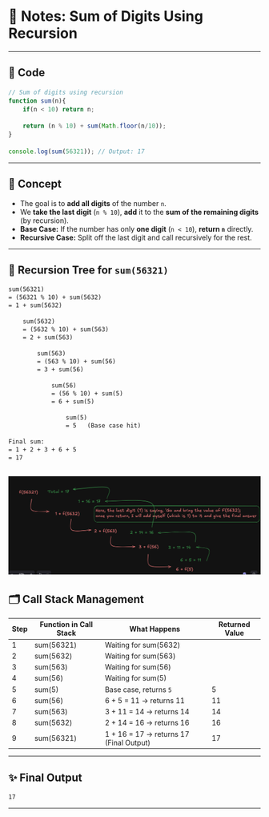 
# 📄 Notes: Sum of Digits Using Recursion

---

## 🧠 Code
```javascript
// Sum of digits using recursion
function sum(n){
    if(n < 10) return n;

    return (n % 10) + sum(Math.floor(n/10));
}

console.log(sum(56321)); // Output: 17
```

---

## 📜 Concept
- The goal is to **add all digits** of the number `n`.
- We **take the last digit** (`n % 10`), **add** it to the **sum of the remaining digits** (by recursion).
- **Base Case:** If the number has only **one digit** (`n < 10`), **return `n`** directly.
- **Recursive Case:** Split off the last digit and call recursively for the rest.

---

## 🌳 Recursion Tree for `sum(56321)`

```
sum(56321)
= (56321 % 10) + sum(5632)
= 1 + sum(5632)

    sum(5632)
    = (5632 % 10) + sum(563)
    = 2 + sum(563)

        sum(563)
        = (563 % 10) + sum(56)
        = 3 + sum(56)

            sum(56)
            = (56 % 10) + sum(5)
            = 6 + sum(5)

                sum(5)
                = 5   (Base case hit)

Final sum:
= 1 + 2 + 3 + 6 + 5
= 17
```
![Sum Recursion Tree](./Assets/sum_of_digits.png)
---

## 🗂️ Call Stack Management

| Step | Function in Call Stack | What Happens                              | Returned Value |
|-----|------------------------|------------------------------------------|----------------|
| 1   | sum(56321)              | Waiting for sum(5632)                    |                |
| 2   | sum(5632)               | Waiting for sum(563)                     |                |
| 3   | sum(563)                | Waiting for sum(56)                      |                |
| 4   | sum(56)                 | Waiting for sum(5)                       |                |
| 5   | sum(5)                  | Base case, returns `5`                   | 5              |
| 6   | sum(56)                 | 6 + 5 = 11 → returns 11                  | 11             |
| 7   | sum(563)                | 3 + 11 = 14 → returns 14                 | 14             |
| 8   | sum(5632)               | 2 + 14 = 16 → returns 16                 | 16             |
| 9   | sum(56321)              | 1 + 16 = 17 → returns 17 (Final Output)  | 17             |

---

## ✨ Final Output
```bash
17
```

---
